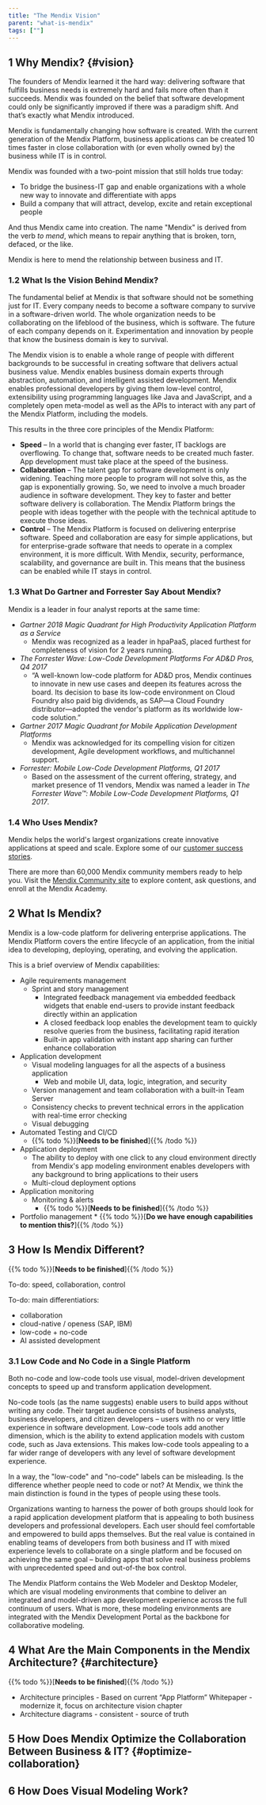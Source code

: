 ```yaml
---
title: "The Mendix Vision"
parent: "what-is-mendix"
tags: [""]
---
```


## 1 Why Mendix? {#vision}

The founders of Mendix learned it the hard way: delivering software that fulfills business needs is extremely hard and fails more often than it succeeds. Mendix was founded on the belief that software development could only be significantly improved if there was a paradigm shift. And that’s exactly what Mendix introduced.

Mendix is fundamentally changing how software is created. With the current generation of the Mendix Platform, business applications can be created 10 times faster in close collaboration with (or even wholly owned by) the business while IT is in control.

Mendix was founded with a two-point mission that still holds true today:

* To bridge the business-IT gap and enable organizations with a whole new way to innovate and differentiate with apps
* Build a company that will attract, develop, excite and retain exceptional people

And thus Mendix came into creation. The name "Mendix" is derived from the verb *to mend*, which means to repair anything that is broken, torn, defaced, or the like.

Mendix is here to mend the relationship between business and IT.

### 1.2 What Is the Vision Behind Mendix?

The fundamental belief at Mendix is that software should not be something just for IT. Every company needs to become a software company to survive in a software-driven world. The whole organization needs to be collaborating on the lifeblood of the business, which is software. The future of each company depends on it. Experimentation and innovation by people that know the business domain is key to survival.

The Mendix vision is to enable a whole range of people with different backgrounds to be successful in creating software that delivers actual business value. Mendix enables business domain experts through abstraction, automation, and intelligent assisted development. Mendix enables professional developers by giving them low-level control, extensibility using programming languages like Java and JavaScript, and a completely open meta-model as well as the APIs to interact with any part of the Mendix Platform, including the models.

This results in the three core principles of the Mendix Platform:

* **Speed** – In a world that is changing ever faster, IT backlogs are overflowing. To change that, software needs to be created much faster. App development must take place at the speed of the business.
* **Collaboration** – The talent gap for software development is only widening. Teaching more people to program will not solve this, as the gap is exponentially growing. So, we need to involve a much broader audience in software development. They key to faster and better software delivery is collaboration. The Mendix Platform brings the people with ideas together with the people with the technical aptitude to execute those ideas.
* **Control** – The Mendix Platform is focused on delivering enterprise software. Speed and collaboration are easy for simple applications, but for enterprise-grade software that needs to operate in a complex environment, it is more difficult. With Mendix, security, performance, scalability, and governance are built in. This means that the business can be enabled while IT stays in control.

### 1.3 What Do Gartner and Forrester Say About Mendix?

Mendix is a leader in four analyst reports at the same time:

* *Gartner 2018 Magic Quadrant for High Productivity Application Platform as a Service*
    * Mendix was recognized as a leader in hpaPaaS, placed furthest for completeness of vision for 2 years running.
* *The Forrester Wave: Low-Code Development Platforms For AD&D Pros, Q4 2017*
    * “A well-known low-code platform for AD&D pros, Mendix continues to innovate in new use cases and deepen its features across the board. Its decision to base its low-code environment on Cloud Foundry also paid big dividends, as SAP—a Cloud Foundry distributor—adopted the vendor's platform as its worldwide low-code solution.”
* *Gartner 2017 Magic Quadrant for Mobile Application Development Platforms*
    * Mendix was acknowledged for its compelling vision for citizen development, Agile development workflows, and multichannel support.
* *Forrester: Mobile Low-Code Development Platforms, Q1 2017*
    * Based on the assessment of the current offering, strategy, and market presence of 11 vendors, Mendix was named a leader in T*he Forrester Wave™: Mobile Low-Code Development Platforms, Q1 2017*.

### 1.4 Who Uses Mendix?

Mendix helps the world's largest organizations create innovative applications at speed and scale. Explore some of our [customer success stories](https://www.mendix.com/our-customers/).

There are more than 60,000 Mendix community members ready to help you. Visit the [Mendix Community site](https://developers.mendix.com/) to explore content, ask questions, and enroll at the Mendix Academy.

## 2 What Is Mendix?

Mendix is a low-code platform for delivering enterprise applications. The Mendix Platform covers the entire lifecycle of an application, from the initial idea to developing, deploying, operating, and evolving the application.

This is a brief overview of Mendix capabilities:

* Agile requirements management
  * Sprint and story management
    * Integrated feedback management via embedded feedback widgets that enable end-users to provide instant feedback directly within an application
    * A closed feedback loop enables the development team to quickly resolve queries from the business, facilitating rapid iteration
    * Built-in app validation with instant app sharing can further enhance collaboration
* Application development
    * Visual modeling languages for all the aspects of a business application
      * Web and mobile UI, data, logic, integration, and security
    * Version management and team collaboration with a built-in Team Server
    * Consistency checks to prevent technical errors in the application with real-time error checking
    * Visual debugging
* Automated Testing and CI/CD
    * {{% todo %}}[**Needs to be finished**]{{% /todo %}} 
* Application deployment
    * The ability to deploy with one click to any cloud environment directly from Mendix's app modeling environment enables developers with any background to bring applications to their users
    * Multi-cloud deployment options
* Application monitoring
    * Monitoring & alerts
    	* {{% todo %}}[**Needs to be finished**]{{% /todo %}} 
* Portfolio management
    	* {{% todo %}}[**Do we have enough capabilities to mention this?**]{{% /todo %}}

## 3 How Is Mendix Different?

{{% todo %}}[**Needs to be finished**]{{% /todo %}} 

To-do: speed, collaboration, control

To-do: main differentiatiors:
- collaboration
- cloud-native / openess (SAP, IBM)
- low-code + no-code
- AI assisted development

### 3.1 Low Code and No Code in a Single Platform

Both no-code and low-code tools use visual, model-driven development concepts to speed up and transform application development.

No-code tools (as the name suggests) enable users to build apps without writing any code. Their target audience consists of business analysts, business developers, and citizen developers – users with no or very little experience in software development. Low-code tools add another dimension, which is the ability to extend application models with custom code, such as Java extensions. This makes low-code tools appealing to a far wider range of developers with any level of software development experience.

In a way, the "low-code" and "no-code" labels can be misleading. Is the difference whether people need to code or not? At Mendix, we think the main distinction is found in the types of people using these tools.

Organizations wanting to harness the power of both groups should look for a rapid application development platform that is appealing to both business developers and professional developers. Each user should feel comfortable and empowered to build apps themselves. But the real value is contained in enabling teams of developers from both business and IT with mixed experience levels to collaborate on a single platform and be focused on achieving the same goal – building apps that solve real business problems with unprecedented speed and out-of-the box control.

The Mendix Platform contains the Web Modeler and Desktop Modeler, which are visual modeling environments that combine to deliver an integrated and model-driven app development experience across the full continuum of users. What is more, these modeling environments are integrated with the Mendix Development Portal as the backbone for collaborative modeling.

## 4 What Are the Main Components in the Mendix Architecture? {#architecture}

{{% todo %}}[**Needs to be finished**]{{% /todo %}} 

* Architecture principles - Based on current “App Platform” Whitepaper - modernize it, focus on architecture vision chapter
* Architecture diagrams - consistent - source of truth

## 5 How Does Mendix Optimize the Collaboration Between Business & IT? {#optimize-collaboration}

## 6 How Does Visual Modeling Work?
